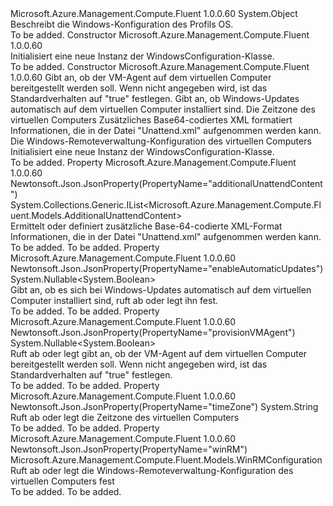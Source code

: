 <Type Name="WindowsConfiguration" FullName="Microsoft.Azure.Management.Compute.Fluent.Models.WindowsConfiguration">
  <TypeSignature Language="C#" Value="public class WindowsConfiguration" />
  <TypeSignature Language="ILAsm" Value=".class public auto ansi beforefieldinit WindowsConfiguration extends System.Object" />
  <TypeSignature Language="DocId" Value="T:Microsoft.Azure.Management.Compute.Fluent.Models.WindowsConfiguration" />
  <TypeSignature Language="VB.NET" Value="Public Class WindowsConfiguration" />
  <TypeSignature Language="F#" Value="type WindowsConfiguration = class" />
  <AssemblyInfo>
    <AssemblyName>Microsoft.Azure.Management.Compute.Fluent</AssemblyName>
    <AssemblyVersion>1.0.0.60</AssemblyVersion>
  </AssemblyInfo>
  <Base>
    <BaseTypeName>System.Object</BaseTypeName>
  </Base>
  <Interfaces />
  <Docs>
    <summary>
            Beschreibt die Windows-Konfiguration des Profils OS.
            </summary>
    <remarks>To be added.</remarks>
  </Docs>
  <Members>
    <Member MemberName=".ctor">
      <MemberSignature Language="C#" Value="public WindowsConfiguration ();" />
      <MemberSignature Language="ILAsm" Value=".method public hidebysig specialname rtspecialname instance void .ctor() cil managed" />
      <MemberSignature Language="DocId" Value="M:Microsoft.Azure.Management.Compute.Fluent.Models.WindowsConfiguration.#ctor" />
      <MemberSignature Language="VB.NET" Value="Public Sub New ()" />
      <MemberType>Constructor</MemberType>
      <AssemblyInfo>
        <AssemblyName>Microsoft.Azure.Management.Compute.Fluent</AssemblyName>
        <AssemblyVersion>1.0.0.60</AssemblyVersion>
      </AssemblyInfo>
      <Parameters />
      <Docs>
        <summary>
            Initialisiert eine neue Instanz der WindowsConfiguration-Klasse.
            </summary>
        <remarks>To be added.</remarks>
      </Docs>
    </Member>
    <Member MemberName=".ctor">
      <MemberSignature Language="C#" Value="public WindowsConfiguration (Nullable&lt;bool&gt; provisionVMAgent = null, Nullable&lt;bool&gt; enableAutomaticUpdates = null, string timeZone = null, System.Collections.Generic.IList&lt;Microsoft.Azure.Management.Compute.Fluent.Models.AdditionalUnattendContent&gt; additionalUnattendContent = null, Microsoft.Azure.Management.Compute.Fluent.Models.WinRMConfiguration winRM = null);" />
      <MemberSignature Language="ILAsm" Value=".method public hidebysig specialname rtspecialname instance void .ctor(valuetype System.Nullable`1&lt;bool&gt; provisionVMAgent, valuetype System.Nullable`1&lt;bool&gt; enableAutomaticUpdates, string timeZone, class System.Collections.Generic.IList`1&lt;class Microsoft.Azure.Management.Compute.Fluent.Models.AdditionalUnattendContent&gt; additionalUnattendContent, class Microsoft.Azure.Management.Compute.Fluent.Models.WinRMConfiguration winRM) cil managed" />
      <MemberSignature Language="DocId" Value="M:Microsoft.Azure.Management.Compute.Fluent.Models.WindowsConfiguration.#ctor(System.Nullable{System.Boolean},System.Nullable{System.Boolean},System.String,System.Collections.Generic.IList{Microsoft.Azure.Management.Compute.Fluent.Models.AdditionalUnattendContent},Microsoft.Azure.Management.Compute.Fluent.Models.WinRMConfiguration)" />
      <MemberSignature Language="VB.NET" Value="Public Sub New (Optional provisionVMAgent As Nullable(Of Boolean) = null, Optional enableAutomaticUpdates As Nullable(Of Boolean) = null, Optional timeZone As String = null, Optional additionalUnattendContent As IList(Of AdditionalUnattendContent) = null, Optional winRM As WinRMConfiguration = null)" />
      <MemberSignature Language="F#" Value="new Microsoft.Azure.Management.Compute.Fluent.Models.WindowsConfiguration : Nullable&lt;bool&gt; * Nullable&lt;bool&gt; * string * System.Collections.Generic.IList&lt;Microsoft.Azure.Management.Compute.Fluent.Models.AdditionalUnattendContent&gt; * Microsoft.Azure.Management.Compute.Fluent.Models.WinRMConfiguration -&gt; Microsoft.Azure.Management.Compute.Fluent.Models.WindowsConfiguration" Usage="new Microsoft.Azure.Management.Compute.Fluent.Models.WindowsConfiguration (provisionVMAgent, enableAutomaticUpdates, timeZone, additionalUnattendContent, winRM)" />
      <MemberType>Constructor</MemberType>
      <AssemblyInfo>
        <AssemblyName>Microsoft.Azure.Management.Compute.Fluent</AssemblyName>
        <AssemblyVersion>1.0.0.60</AssemblyVersion>
      </AssemblyInfo>
      <Parameters>
        <Parameter Name="provisionVMAgent" Type="System.Nullable&lt;System.Boolean&gt;" />
        <Parameter Name="enableAutomaticUpdates" Type="System.Nullable&lt;System.Boolean&gt;" />
        <Parameter Name="timeZone" Type="System.String" />
        <Parameter Name="additionalUnattendContent" Type="System.Collections.Generic.IList&lt;Microsoft.Azure.Management.Compute.Fluent.Models.AdditionalUnattendContent&gt;" />
        <Parameter Name="winRM" Type="Microsoft.Azure.Management.Compute.Fluent.Models.WinRMConfiguration" />
      </Parameters>
      <Docs>
        <param name="provisionVMAgent">Gibt an, ob der VM-Agent auf dem virtuellen Computer bereitgestellt werden soll. Wenn nicht angegeben wird, ist das Standardverhalten auf "true" festlegen.</param>
        <param name="enableAutomaticUpdates">Gibt an, ob Windows-Updates automatisch auf dem virtuellen Computer installiert sind.</param>
        <param name="timeZone">Die Zeitzone des virtuellen Computers</param>
        <param name="additionalUnattendContent">Zusätzliches Base64-codiertes XML formatiert Informationen, die in der Datei "Unattend.xml" aufgenommen werden kann.</param>
        <param name="winRM">Die Windows-Remoteverwaltung-Konfiguration des virtuellen Computers</param>
        <summary>
            Initialisiert eine neue Instanz der WindowsConfiguration-Klasse.
            </summary>
        <remarks>To be added.</remarks>
      </Docs>
    </Member>
    <Member MemberName="AdditionalUnattendContent">
      <MemberSignature Language="C#" Value="public System.Collections.Generic.IList&lt;Microsoft.Azure.Management.Compute.Fluent.Models.AdditionalUnattendContent&gt; AdditionalUnattendContent { get; set; }" />
      <MemberSignature Language="ILAsm" Value=".property instance class System.Collections.Generic.IList`1&lt;class Microsoft.Azure.Management.Compute.Fluent.Models.AdditionalUnattendContent&gt; AdditionalUnattendContent" />
      <MemberSignature Language="DocId" Value="P:Microsoft.Azure.Management.Compute.Fluent.Models.WindowsConfiguration.AdditionalUnattendContent" />
      <MemberSignature Language="VB.NET" Value="Public Property AdditionalUnattendContent As IList(Of AdditionalUnattendContent)" />
      <MemberSignature Language="F#" Value="member this.AdditionalUnattendContent : System.Collections.Generic.IList&lt;Microsoft.Azure.Management.Compute.Fluent.Models.AdditionalUnattendContent&gt; with get, set" Usage="Microsoft.Azure.Management.Compute.Fluent.Models.WindowsConfiguration.AdditionalUnattendContent" />
      <MemberType>Property</MemberType>
      <AssemblyInfo>
        <AssemblyName>Microsoft.Azure.Management.Compute.Fluent</AssemblyName>
        <AssemblyVersion>1.0.0.60</AssemblyVersion>
      </AssemblyInfo>
      <Attributes>
        <Attribute>
          <AttributeName>Newtonsoft.Json.JsonProperty(PropertyName="additionalUnattendContent")</AttributeName>
        </Attribute>
      </Attributes>
      <ReturnValue>
        <ReturnType>System.Collections.Generic.IList&lt;Microsoft.Azure.Management.Compute.Fluent.Models.AdditionalUnattendContent&gt;</ReturnType>
      </ReturnValue>
      <Docs>
        <summary>
            Ermittelt oder definiert zusätzliche Base-64-codierte XML-Format Informationen, die in der Datei "Unattend.xml" aufgenommen werden kann.
            </summary>
        <value>To be added.</value>
        <remarks>To be added.</remarks>
      </Docs>
    </Member>
    <Member MemberName="EnableAutomaticUpdates">
      <MemberSignature Language="C#" Value="public Nullable&lt;bool&gt; EnableAutomaticUpdates { get; set; }" />
      <MemberSignature Language="ILAsm" Value=".property instance valuetype System.Nullable`1&lt;bool&gt; EnableAutomaticUpdates" />
      <MemberSignature Language="DocId" Value="P:Microsoft.Azure.Management.Compute.Fluent.Models.WindowsConfiguration.EnableAutomaticUpdates" />
      <MemberSignature Language="VB.NET" Value="Public Property EnableAutomaticUpdates As Nullable(Of Boolean)" />
      <MemberSignature Language="F#" Value="member this.EnableAutomaticUpdates : Nullable&lt;bool&gt; with get, set" Usage="Microsoft.Azure.Management.Compute.Fluent.Models.WindowsConfiguration.EnableAutomaticUpdates" />
      <MemberType>Property</MemberType>
      <AssemblyInfo>
        <AssemblyName>Microsoft.Azure.Management.Compute.Fluent</AssemblyName>
        <AssemblyVersion>1.0.0.60</AssemblyVersion>
      </AssemblyInfo>
      <Attributes>
        <Attribute>
          <AttributeName>Newtonsoft.Json.JsonProperty(PropertyName="enableAutomaticUpdates")</AttributeName>
        </Attribute>
      </Attributes>
      <ReturnValue>
        <ReturnType>System.Nullable&lt;System.Boolean&gt;</ReturnType>
      </ReturnValue>
      <Docs>
        <summary>
            Gibt an, ob es sich bei Windows-Updates automatisch auf dem virtuellen Computer installiert sind, ruft ab oder legt ihn fest.
            </summary>
        <value>To be added.</value>
        <remarks>To be added.</remarks>
      </Docs>
    </Member>
    <Member MemberName="ProvisionVMAgent">
      <MemberSignature Language="C#" Value="public Nullable&lt;bool&gt; ProvisionVMAgent { get; set; }" />
      <MemberSignature Language="ILAsm" Value=".property instance valuetype System.Nullable`1&lt;bool&gt; ProvisionVMAgent" />
      <MemberSignature Language="DocId" Value="P:Microsoft.Azure.Management.Compute.Fluent.Models.WindowsConfiguration.ProvisionVMAgent" />
      <MemberSignature Language="VB.NET" Value="Public Property ProvisionVMAgent As Nullable(Of Boolean)" />
      <MemberSignature Language="F#" Value="member this.ProvisionVMAgent : Nullable&lt;bool&gt; with get, set" Usage="Microsoft.Azure.Management.Compute.Fluent.Models.WindowsConfiguration.ProvisionVMAgent" />
      <MemberType>Property</MemberType>
      <AssemblyInfo>
        <AssemblyName>Microsoft.Azure.Management.Compute.Fluent</AssemblyName>
        <AssemblyVersion>1.0.0.60</AssemblyVersion>
      </AssemblyInfo>
      <Attributes>
        <Attribute>
          <AttributeName>Newtonsoft.Json.JsonProperty(PropertyName="provisionVMAgent")</AttributeName>
        </Attribute>
      </Attributes>
      <ReturnValue>
        <ReturnType>System.Nullable&lt;System.Boolean&gt;</ReturnType>
      </ReturnValue>
      <Docs>
        <summary>
            Ruft ab oder legt gibt an, ob der VM-Agent auf dem virtuellen Computer bereitgestellt werden soll. Wenn nicht angegeben wird, ist das Standardverhalten auf "true" festlegen.
            </summary>
        <value>To be added.</value>
        <remarks>To be added.</remarks>
      </Docs>
    </Member>
    <Member MemberName="TimeZone">
      <MemberSignature Language="C#" Value="public string TimeZone { get; set; }" />
      <MemberSignature Language="ILAsm" Value=".property instance string TimeZone" />
      <MemberSignature Language="DocId" Value="P:Microsoft.Azure.Management.Compute.Fluent.Models.WindowsConfiguration.TimeZone" />
      <MemberSignature Language="VB.NET" Value="Public Property TimeZone As String" />
      <MemberSignature Language="F#" Value="member this.TimeZone : string with get, set" Usage="Microsoft.Azure.Management.Compute.Fluent.Models.WindowsConfiguration.TimeZone" />
      <MemberType>Property</MemberType>
      <AssemblyInfo>
        <AssemblyName>Microsoft.Azure.Management.Compute.Fluent</AssemblyName>
        <AssemblyVersion>1.0.0.60</AssemblyVersion>
      </AssemblyInfo>
      <Attributes>
        <Attribute>
          <AttributeName>Newtonsoft.Json.JsonProperty(PropertyName="timeZone")</AttributeName>
        </Attribute>
      </Attributes>
      <ReturnValue>
        <ReturnType>System.String</ReturnType>
      </ReturnValue>
      <Docs>
        <summary>
            Ruft ab oder legt die Zeitzone des virtuellen Computers
            </summary>
        <value>To be added.</value>
        <remarks>To be added.</remarks>
      </Docs>
    </Member>
    <Member MemberName="WinRM">
      <MemberSignature Language="C#" Value="public Microsoft.Azure.Management.Compute.Fluent.Models.WinRMConfiguration WinRM { get; set; }" />
      <MemberSignature Language="ILAsm" Value=".property instance class Microsoft.Azure.Management.Compute.Fluent.Models.WinRMConfiguration WinRM" />
      <MemberSignature Language="DocId" Value="P:Microsoft.Azure.Management.Compute.Fluent.Models.WindowsConfiguration.WinRM" />
      <MemberSignature Language="VB.NET" Value="Public Property WinRM As WinRMConfiguration" />
      <MemberSignature Language="F#" Value="member this.WinRM : Microsoft.Azure.Management.Compute.Fluent.Models.WinRMConfiguration with get, set" Usage="Microsoft.Azure.Management.Compute.Fluent.Models.WindowsConfiguration.WinRM" />
      <MemberType>Property</MemberType>
      <AssemblyInfo>
        <AssemblyName>Microsoft.Azure.Management.Compute.Fluent</AssemblyName>
        <AssemblyVersion>1.0.0.60</AssemblyVersion>
      </AssemblyInfo>
      <Attributes>
        <Attribute>
          <AttributeName>Newtonsoft.Json.JsonProperty(PropertyName="winRM")</AttributeName>
        </Attribute>
      </Attributes>
      <ReturnValue>
        <ReturnType>Microsoft.Azure.Management.Compute.Fluent.Models.WinRMConfiguration</ReturnType>
      </ReturnValue>
      <Docs>
        <summary>
            Ruft ab oder legt die Windows-Remoteverwaltung-Konfiguration des virtuellen Computers fest
            </summary>
        <value>To be added.</value>
        <remarks>To be added.</remarks>
      </Docs>
    </Member>
  </Members>
</Type>